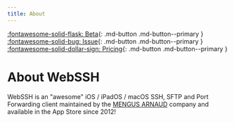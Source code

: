 ```yaml
---
title: About
---
```


[:fontawesome-solid-flask: Beta](/documentation/becoming-external-tester/){: .md-button .md-button--primary }
[:fontawesome-solid-bug: Issue](https://github.com/isontheline/pro.webssh.net/issues/new?assignees=&labels=&template=bug_report.md&title=){: .md-button .md-button--primary }
[:fontawesome-solid-dollar-sign: Pricing](/documentation/pricing/){: .md-button .md-button--primary }

# About WebSSH
WebSSH is an "awesome" iOS / iPadOS / macOS SSH, SFTP and Port Forwarding client maintained by the [MENGUS ARNAUD](/documentation/legal/company-behind-webssh/) company and available in the App Store since 2012!

